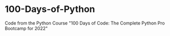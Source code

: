 # 100-Days-of-Python
Code from the Python Course "100 Days of Code: The Complete Python Pro Bootcamp for 2022" 
